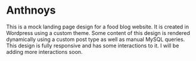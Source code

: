 # Anthnoys
This is a mock landing page design for a food blog website. It is created in Wordpress using a custom theme.
Some content of this design is rendered dynamically using a custom post type as well as manual MySQL queries.
This design is fully responsive and has some interactions to it. I will be adding more interactions soon.
